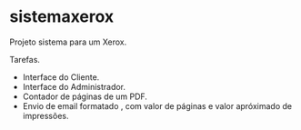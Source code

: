 # sistemaxerox
Projeto sistema para um Xerox.

Tarefas. 


- Interface do Cliente.
- Interface do Administrador.
- Contador de páginas de um PDF.
- Envio de email formatado , com valor de páginas e valor apróximado de impressões.


